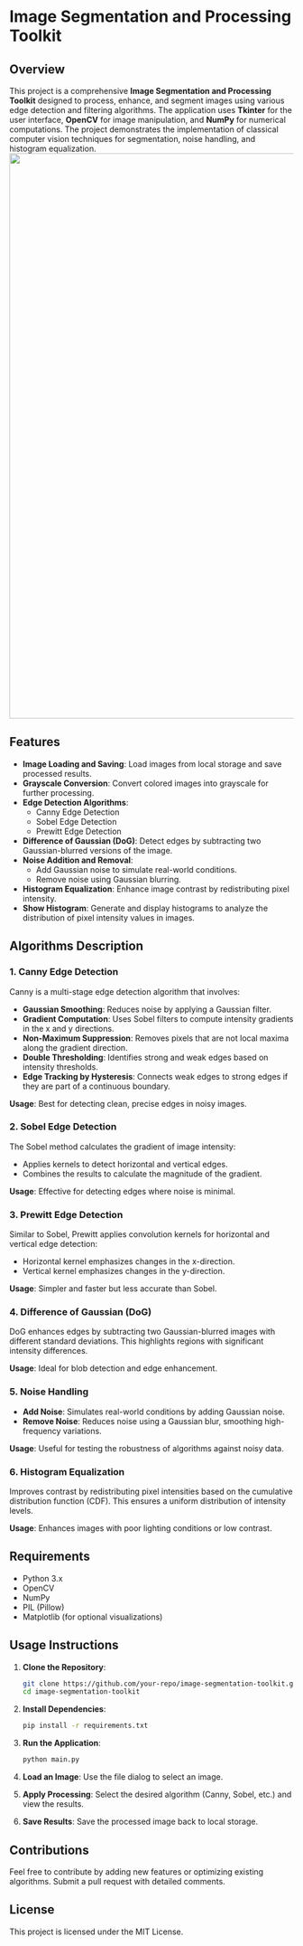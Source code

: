 # Image Segmentation and Processing Toolkit

## Overview

This project is a comprehensive **Image Segmentation and Processing Toolkit** designed to process, enhance, and segment images using various edge detection and filtering algorithms. The application uses **Tkinter** for the user interface, **OpenCV** for image manipulation, and **NumPy** for numerical computations. The project demonstrates the implementation of classical computer vision techniques for segmentation, noise handling, and histogram equalization.
<img src="https://drive.google.com/file/d/1OqBkZBmujY4S21V771tmotHT-JYS4wHN/view?usp=sharing" width="1000">

## Features

- **Image Loading and Saving**: Load images from local storage and save processed results.
- **Grayscale Conversion**: Convert colored images into grayscale for further processing.
- **Edge Detection Algorithms**:
  - Canny Edge Detection
  - Sobel Edge Detection
  - Prewitt Edge Detection
- **Difference of Gaussian (DoG)**: Detect edges by subtracting two Gaussian-blurred versions of the image.
- **Noise Addition and Removal**:
  - Add Gaussian noise to simulate real-world conditions.
  - Remove noise using Gaussian blurring.
- **Histogram Equalization**: Enhance image contrast by redistributing pixel intensity.
- **Show Histogram**: Generate and display histograms to analyze the distribution of pixel intensity values in images.

## Algorithms Description

### 1. **Canny Edge Detection**
Canny is a multi-stage edge detection algorithm that involves:
- **Gaussian Smoothing**: Reduces noise by applying a Gaussian filter.
- **Gradient Computation**: Uses Sobel filters to compute intensity gradients in the x and y directions.
- **Non-Maximum Suppression**: Removes pixels that are not local maxima along the gradient direction.
- **Double Thresholding**: Identifies strong and weak edges based on intensity thresholds.
- **Edge Tracking by Hysteresis**: Connects weak edges to strong edges if they are part of a continuous boundary.

**Usage**: Best for detecting clean, precise edges in noisy images.

### 2. **Sobel Edge Detection**
The Sobel method calculates the gradient of image intensity:
- Applies kernels to detect horizontal and vertical edges.
- Combines the results to calculate the magnitude of the gradient.

**Usage**: Effective for detecting edges where noise is minimal.

### 3. **Prewitt Edge Detection**
Similar to Sobel, Prewitt applies convolution kernels for horizontal and vertical edge detection:
- Horizontal kernel emphasizes changes in the x-direction.
- Vertical kernel emphasizes changes in the y-direction.

**Usage**: Simpler and faster but less accurate than Sobel.

### 4. **Difference of Gaussian (DoG)**
DoG enhances edges by subtracting two Gaussian-blurred images with different standard deviations. This highlights regions with significant intensity differences.

**Usage**: Ideal for blob detection and edge enhancement.

### 5. **Noise Handling**
- **Add Noise**: Simulates real-world conditions by adding Gaussian noise.
- **Remove Noise**: Reduces noise using a Gaussian blur, smoothing high-frequency variations.

**Usage**: Useful for testing the robustness of algorithms against noisy data.

### 6. **Histogram Equalization**
Improves contrast by redistributing pixel intensities based on the cumulative distribution function (CDF). This ensures a uniform distribution of intensity levels.

**Usage**: Enhances images with poor lighting conditions or low contrast.

## Requirements

- Python 3.x
- OpenCV
- NumPy
- PIL (Pillow)
- Matplotlib (for optional visualizations)

## Usage Instructions

1. **Clone the Repository**:
   ```bash
   git clone https://github.com/your-repo/image-segmentation-toolkit.git
   cd image-segmentation-toolkit
   ```

2. **Install Dependencies**:
   ```bash
   pip install -r requirements.txt
   ```

3. **Run the Application**:
   ```bash
   python main.py
   ```

4. **Load an Image**: Use the file dialog to select an image.
5. **Apply Processing**: Select the desired algorithm (Canny, Sobel, etc.) and view the results.
6. **Save Results**: Save the processed image back to local storage.

## Contributions
Feel free to contribute by adding new features or optimizing existing algorithms. Submit a pull request with detailed comments.

## License
This project is licensed under the MIT License.

